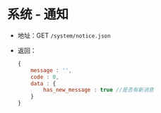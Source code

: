 系统 - 通知
===

- 地址：GET `/system/notice.json`
	
- 返回：

	```js
	{
		message : '',
		code : 0,
		data : {
			has_new_message : true //是否有新消息
		}
	}
	```